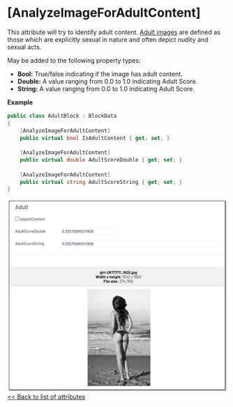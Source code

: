 # [AnalyzeImageForAdultContent]
This attribute will try to identify adult content. [Adult images](https://docs.microsoft.com/en-us/azure/cognitive-services/computer-vision/concept-detecting-adult-content) are defined as those which are explicitly sexual in nature and often depict nudity and sexual acts.

May be added to the following property types:

- **Bool:** True/false indicating if the image has adult content.
- **Double:** A value ranging from 0.0 to 1.0 indicating Adult Score.
- **String:** A value ranging from 0.0 to 1.0 indicating Adult Score.

**Example**
``` C#
public class AdultBlock : BlockData
{
    [AnalyzeImageForAdultContent]
    public virtual bool IsAdultContent { get; set; }

    [AnalyzeImageForAdultContent]
    public virtual double AdultScoreDouble { get; set; }

    [AnalyzeImageForAdultContent]
    public virtual string AdultScoreString { get; set; }
}
```
![Adult](./img/Adult.jpg)
[<< Back to list of attributes](../Attributes.md)